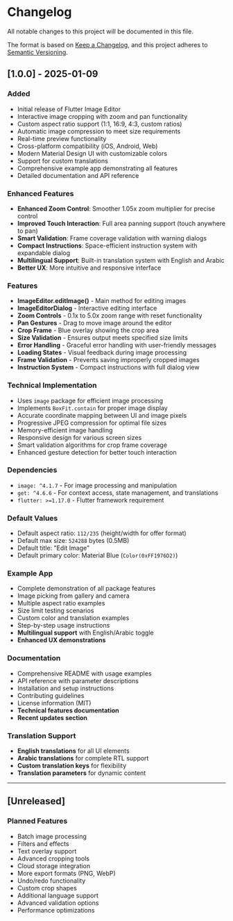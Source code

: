 # Changelog

All notable changes to this project will be documented in this file.

The format is based on [Keep a Changelog](https://keepachangelog.com/en/1.0.0/),
and this project adheres to [Semantic Versioning](https://semver.org/spec/v2.0.0.html).

## [1.0.0] - 2025-01-09

### Added
- Initial release of Flutter Image Editor
- Interactive image cropping with zoom and pan functionality
- Custom aspect ratio support (1:1, 16:9, 4:3, custom ratios)
- Automatic image compression to meet size requirements
- Real-time preview functionality
- Cross-platform compatibility (iOS, Android, Web)
- Modern Material Design UI with customizable colors
- Support for custom translations
- Comprehensive example app demonstrating all features
- Detailed documentation and API reference

### Enhanced Features
- **Enhanced Zoom Control**: Smoother 1.05x zoom multiplier for precise control
- **Improved Touch Interaction**: Full area panning support (touch anywhere to pan)
- **Smart Validation**: Frame coverage validation with warning dialogs
- **Compact Instructions**: Space-efficient instruction system with expandable dialog
- **Multilingual Support**: Built-in translation system with English and Arabic
- **Better UX**: More intuitive and responsive interface

### Features
- **ImageEditor.editImage()** - Main method for editing images
- **ImageEditorDialog** - Interactive editing interface
- **Zoom Controls** - 0.1x to 5.0x zoom range with reset functionality
- **Pan Gestures** - Drag to move image around the editor
- **Crop Frame** - Blue overlay showing the crop area
- **Size Validation** - Ensures output meets specified size limits
- **Error Handling** - Graceful error handling with user-friendly messages
- **Loading States** - Visual feedback during image processing
- **Frame Validation** - Prevents saving improperly cropped images
- **Instruction System** - Compact instructions with full dialog view

### Technical Implementation
- Uses `image` package for efficient image processing
- Implements `BoxFit.contain` for proper image display
- Accurate coordinate mapping between UI and image pixels
- Progressive JPEG compression for optimal file sizes
- Memory-efficient image handling
- Responsive design for various screen sizes
- Smart validation algorithms for crop frame coverage
- Enhanced gesture detection for better touch interaction

### Dependencies
- `image: ^4.1.7` - For image processing and manipulation
- `get: ^4.6.6` - For context access, state management, and translations
- `flutter: >=1.17.0` - Flutter framework requirement

### Default Values
- Default aspect ratio: `112/235` (height/width for offer format)
- Default max size: `524288` bytes (0.5MB)
- Default title: "Edit Image"
- Default primary color: Material Blue (`Color(0xFF1976D2)`)

### Example App
- Complete demonstration of all package features
- Image picking from gallery and camera
- Multiple aspect ratio examples
- Size limit testing scenarios
- Custom color and translation examples
- Step-by-step usage instructions
- **Multilingual support** with English/Arabic toggle
- **Enhanced UX demonstrations**

### Documentation
- Comprehensive README with usage examples
- API reference with parameter descriptions
- Installation and setup instructions
- Contributing guidelines
- License information (MIT)
- **Technical features documentation**
- **Recent updates section**

### Translation Support
- **English translations** for all UI elements
- **Arabic translations** for complete RTL support
- **Custom translation keys** for flexibility
- **Translation parameters** for dynamic content

---

## [Unreleased]

### Planned Features
- Batch image processing
- Filters and effects
- Text overlay support
- Advanced cropping tools
- Cloud storage integration
- More export formats (PNG, WebP)
- Undo/redo functionality
- Custom crop shapes
- Additional language support
- Advanced validation options
- Performance optimizations
